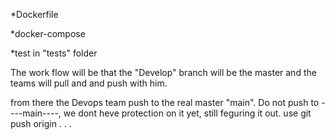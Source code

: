 *Dockerfile

*docker-compose

*test in "tests" folder

The work flow will be that the "Develop" branch will be the master and the teams will pull and and push with him.

from there the Devops team push to the real master "main".
Do not push to ----main----, we dont heve protection on it yet, still feguring it out. use git push origin <your branch name>
.
.
.
